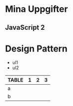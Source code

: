 # Mina Uppgifter
## JavaScript 2
# Design Pattern

* ul1
* ul2


TABLE| 1 | 2 | 3
--- | --- | ---| ---
a |  |  | 
b |  |  |

